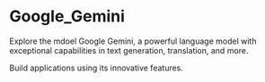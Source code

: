 # Google_Gemini
Explore the mdoel Google Gemini, a powerful language model with exceptional capabilities in text generation, translation, and more. 

Build applications using its innovative features.
